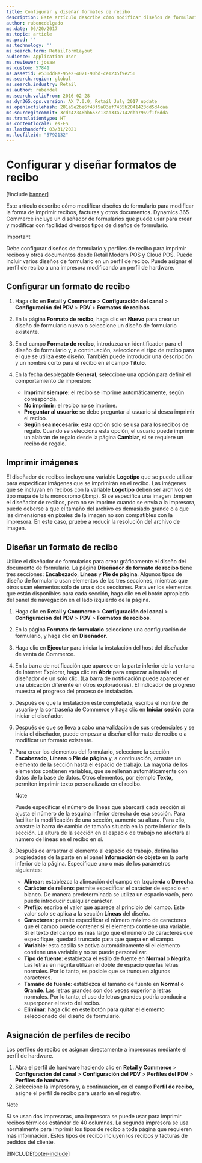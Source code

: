 ```yaml
---
title: Configurar y diseñar formatos de recibo
description: Este artículo describe cómo modificar diseños de formulario para modificar la forma de imprimir recibos, facturas y otros documentos. Dynamics 365 Commerce incluye un diseñador de formularios que puede usar para crear y modificar con facilidad diversos tipos de diseños de formulario.
author: rubencdelgado
ms.date: 06/20/2017
ms.topic: article
ms.prod: ''
ms.technology: ''
ms.search.form: RetailFormLayout
audience: Application User
ms.reviewer: josaw
ms.custom: 57841
ms.assetid: e530dd8e-95e2-4021-90bd-ce1235f9e250
ms.search.region: global
ms.search.industry: Retail
ms.author: rubendel
ms.search.validFrom: 2016-02-28
ms.dyn365.ops.version: AX 7.0.0, Retail July 2017 update
ms.openlocfilehash: 281a5e2be6f43f5a83ef7435b2041423dd5d4caa
ms.sourcegitcommit: 3cdc42346bb653c13ab33a7142dbb7969f1f6dda
ms.translationtype: HT
ms.contentlocale: es-ES
ms.lasthandoff: 03/31/2021
ms.locfileid: "5792132"
---
```

# <a name="set-up-and-design-receipt-formats"></a>Configurar y diseñar formatos de recibo

[!include [banner](includes/banner.md)]

Este artículo describe cómo modificar diseños de formulario para modificar la forma de imprimir recibos, facturas y otros documentos. Dynamics 365 Commerce incluye un diseñador de formularios que puede usar para crear y modificar con facilidad diversos tipos de diseños de formulario.

> [!IMPORTANT]
> Debe configurar diseños de formulario y perfiles de recibo para imprimir recibos y otros documentos desde Retail Modern POS y Cloud POS. Puede incluir varios diseños de formulario en un perfil de recibo. Puede asignar el perfil de recibo a una impresora modificando un perfil de hardware.

## <a name="set-up-a-receipt-format"></a>Configurar un formato de recibo

1. Haga clic en **Retail y Commerce** &gt; **Configuración del canal** &gt; **Configuración del PDV** &gt; **PDV** &gt; **Formatos de recibos**.
2. En la página **Formato de recibo**, haga clic en **Nuevo** para crear un diseño de formulario nuevo o seleccione un diseño de formulario existente.
3. En el campo **Formato de recibo**, introduzca un identificador para el diseño de formulario y, a continuación, seleccione el tipo de recibo para el que se utiliza este diseño. También puede introducir una descripción y un nombre corto para el recibo en el campo **Título**.
4. En la fecha desplegable **General**, seleccione una opción para definir el comportamiento de impresión:

    - **Imprimir siempre:** el recibo se imprime automáticamente, según corresponda.
    - **No imprimir:** el recibo no se imprime.
    - **Preguntar al usuario:** se debe preguntar al usuario si desea imprimir el recibo.
    - **Según sea necesario:** esta opción solo se usa para los recibos de regalo. Cuando se selecciona esta opción, el usuario puede imprimir un alabrán de regalo desde la página **Cambiar**, si se requiere un recibo de regalo.

## <a name="print-images"></a>Imprimir imágenes

El diseñador de recibos incluye una variable **Logotipo** que se puede utilizar para especificar imágenes que se imprimirán en el recibo. Las imágenes que se incluyan en recibos con la variable **Logotipo** deben ser archivos de tipo mapa de bits monocromo (.bmp). Si se especifica una imagen .bmp en el diseñador de recibos, pero no se imprime cuando se envía a la impresora, puede deberse a que el tamaño del archivo es demasiado grande o a que las dimensiones en píxeles de la imagen no son compatibles con la impresora. En este caso, pruebe a reducir la resolución del archivo de imagen.   

## <a name="design-a-receipt-format"></a>Diseñar un formato de recibo

Utilice el diseñador de formularios para crear gráficamente el diseño del documento de formulario. La página **Diseñador de formato de recibo** tiene tres secciones: **Encabezado**, **Líneas** y **Pie de página**. Algunos tipos de diseño de formulario usan elementos de las tres secciones, mientras que otros usan elementos sólo de una o dos secciones. Para ver los elementos que están disponibles para cada sección, haga clic en el botón apropiado del panel de navegación en el lado izquierdo de la página.

1. Haga clic en **Retail y Commerce** &gt; **Configuración del canal** &gt; **Configuración del PDV** &gt; **PDV** &gt; **Formatos de recibos**.
2. En la página **Formato de formulario** seleccione una configuración de formulario, y haga clic en **Diseñador**.
3. Haga clic en **Ejecutar** para iniciar la instalación del host del diseñador de venta de Commerce.
4. En la barra de notificación que aparece en la parte inferior de la ventana de Internet Explorer, haga clic en **Abrir** para empezar a instalar el diseñador de un solo clic. (La barra de notificación puede aparecer en una ubicación diferente en otros exploradores). El indicador de progreso muestra el progreso del proceso de instalación.
5. Después de que la instalación esté completada, escriba el nombre de usuario y la contraseña de Commerce y haga clic en **Iniciar sesión** para iniciar el diseñador.
6. Después de que se lleva a cabo una validación de sus credenciales y se inicia el diseñador, puede empezar a diseñar el formato de recibo o a modificar un formato existente.
7. Para crear los elementos del formulario, seleccione la sección **Encabezado**, **Líneas** o **Pie de página** y, a continuación, arrastre un elemento de la sección hasta el espacio de trabajo. La mayoría de los elementos contienen variables, que se rellenan automáticamente con datos de la base de datos. Otros elementos, por ejemplo **Texto**, permiten imprimir texto personalizado en el recibo.

    > [!NOTE]
    > Puede especificar el número de líneas que abarcará cada sección si ajusta el número de la esquina inferior derecha de esa sección. Para facilitar la modificación de una sección, aumente su altura. Para ello, arrastre la barra de cambio de tamaño situada en la parte inferior de la sección. La altura de la sección en el espacio de trabajo no afectará al número de líneas en el recibo en sí.

8. Después de arrastrar el elemento al espacio de trabajo, defina las propiedades de la parte en el panel **Información de objeto** en la parte inferior de la página. Especifique uno o más de los parámetros siguientes:

    - **Alinear**: establezca la alineación del campo en **Izquierda** o **Derecha**.
    - **Carácter de relleno**: permite especificar el carácter de espacio en blanco. De manera predeterminada se utiliza un espacio vacío, pero puede introducir cualquier carácter.
    - **Prefijo**: escriba el valor que aparece al principio del campo. Este valor solo se aplica a la sección **Líneas** del diseño.
    - **Caracteres**: permite especificar el número máximo de caracteres que el campo puede contener si el elemento contiene una variable. Si el texto del campo es más largo que el número de caracteres que especifique, quedará truncado para que quepa en el campo.
    - **Variable**: esta casilla se activa automáticamente si el elemento contiene una variable y no se puede personalizar.
    - **Tipo de fuente**: establezca el estilo de fuente en **Normal** o **Negrita**. Las letras en negrita utilizan el doble de espacio que las letras normales. Por lo tanto, es posible que se trunquen algunos caracteres.
    - **Tamaño de fuente**: establezca el tamaño de fuente en **Normal** o **Grande**. Las letras grandes son dos veces superior a letras normales. Por lo tanto, el uso de letras grandes podría conducir a superponer el texto del recibo.
    - **Eliminar**: haga clic en este botón para quitar el elemento seleccionado del diseño de formulario.

## <a name="assign-receipt-profiles"></a>Asignación de perfiles de recibo

Los perfiles de recibo se asignan directamente a impresoras mediante el perfil de hardware.

1. Abra el perfil de hardware haciendo clic en **Retail y Commerce** &gt; **Configuración del canal** &gt; **Configuración del PDV** &gt; **Perfiles del PDV** &gt; **Perfiles de hardware**.
2. Seleccione la impresora y, a continuación, en el campo **Perfil de recibo**, asigne el perfil de recibo para usarlo en el registro.

> [!NOTE]
> Si se usan dos impresoras, una impresora se puede usar para imprimir recibos térmicos estándar de 40 columnas. La segunda impresora se usa normalmente para imprimir los tipos de recibo a toda página que requieren más información. Estos tipos de recibo incluyen los recibos y facturas de pedidos del cliente.


[!INCLUDE[footer-include](../includes/footer-banner.md)]